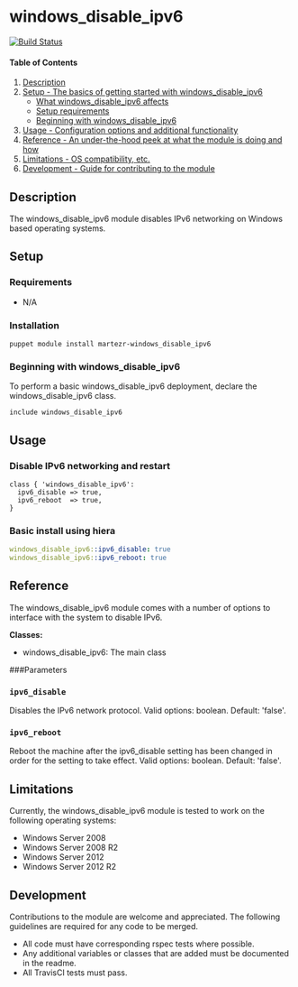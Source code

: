 # windows_disable_ipv6

[![Build Status](https://travis-ci.org/martezr/puppet-windows_disable_ipv6.svg?branch=master)](https://travis-ci.org/martezr/puppet-windows_disable_ipv6)

#### Table of Contents

1. [Description](#description)
2. [Setup - The basics of getting started with windows_disable_ipv6](#setup)
    * [What windows_disable_ipv6 affects](#what-windows_disable_ipv6-affects)
    * [Setup requirements](#setup-requirements)
    * [Beginning with windows_disable_ipv6](#beginning-with-windows_disable_ipv6)
3. [Usage - Configuration options and additional functionality](#usage)
4. [Reference - An under-the-hood peek at what the module is doing and how](#reference)
5. [Limitations - OS compatibility, etc.](#limitations)
6. [Development - Guide for contributing to the module](#development)

## Description

The windows_disable_ipv6 module disables IPv6 networking on Windows based operating systems.

## Setup

### Requirements

* N/A

### Installation

```puppet
puppet module install martezr-windows_disable_ipv6
```

### Beginning with windows_disable_ipv6

To perform a basic windows_disable_ipv6 deployment, declare the windows_disable_ipv6 class.

```puppet
include windows_disable_ipv6
```

## Usage

### Disable IPv6 networking and restart

```puppet
class { 'windows_disable_ipv6':
  ipv6_disable => true,
  ipv6_reboot  => true,
}
```

### Basic install using hiera

```yaml
windows_disable_ipv6::ipv6_disable: true
windows_disable_ipv6::ipv6_reboot: true
```

## Reference

The windows_disable_ipv6 module comes with a number of options to interface with the system to disable IPv6.

**Classes:**

* windows_disable_ipv6: The main class

###Parameters

### `ipv6_disable`

Disables the IPv6 network protocol. Valid options: boolean. Default: 'false'.

### `ipv6_reboot`

Reboot the machine after the ipv6_disable setting has been changed in order for the setting to take effect.
Valid options: boolean. Default: 'false'.

## Limitations

Currently, the windows_disable_ipv6 module is tested to work on the following operating systems:

 * Windows Server 2008
 * Windows Server 2008 R2
 * Windows Server 2012
 * Windows Server 2012 R2

## Development

Contributions to the module are welcome and appreciated. The following guidelines are required
for any code to be merged.

* All code must have corresponding rspec tests where possible.
* Any additional variables or classes that are added must be documented in the readme.
* All TravisCI tests must pass.
